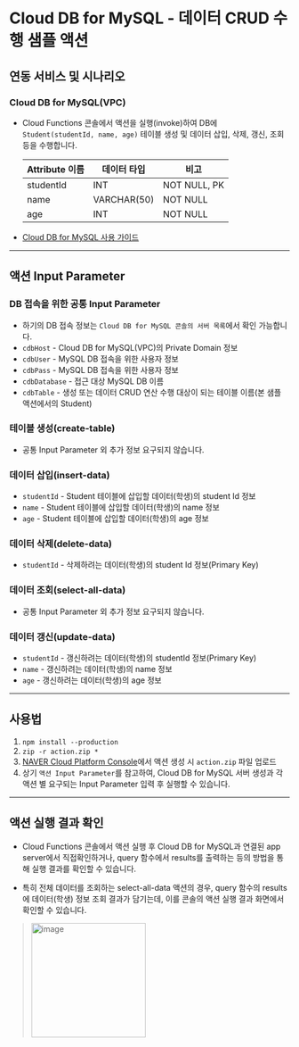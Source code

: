 # Cloud DB for MySQL - 데이터 CRUD 수행 샘플 액션
## 연동 서비스 및 시나리오
### Cloud DB for MySQL(VPC)
+ Cloud Functions 콘솔에서 액션을 실행(invoke)하여 DB에 `Student(studentId, name, age)` 테이블 생성 및 데이터 삽입, 삭제, 갱신, 조회 등을 수행합니다.

    |Attribute 이름|데이터 타입|비고|
    |------|---|---|
    |studentId|INT|NOT NULL, PK|
    |name|VARCHAR(50)|NOT NULL|
    |age|INT|NOT NULL|

+ [Cloud DB for MySQL 사용 가이드](https://guide.ncloud-docs.com/docs/database-database-5-2)

---
## 액션 Input Parameter
### DB 접속을 위한 공통 Input Parameter
+ 하기의 DB 접속 정보는 `Cloud DB for MySQL 콘솔의 서버 목록`에서 확인 가능합니다.
+ `cdbHost` - Cloud DB for MySQL(VPC)의 Private Domain 정보
+ `cdbUser` - MySQL DB 접속을 위한 사용자 정보
+ `cdbPass` - MySQL DB 접속을 위한 사용자 정보
+ `cdbDatabase` - 접근 대상 MySQL DB 이름
+ `cdbTable` - 생성 또는 데이터 CRUD 연산 수행 대상이 되는 테이블 이름(본 샘플 액션에서의 Student)

### 테이블 생성(create-table)
+ 공통 Input Parameter 외 추가 정보 요구되지 않습니다.

### 데이터 삽입(insert-data)
+ `studentId` - Student 테이블에 삽입할 데이터(학생)의 student Id 정보
+ `name` - Student 테이블에 삽입할 데이터(학생)의 name 정보
+ `age` - Student 테이블에 삽입할 데이터(학생)의 age 정보

### 데이터 삭제(delete-data)
+ `studentId` - 삭제하려는 데이터(학생)의 student Id 정보(Primary Key)

### 데이터 조회(select-all-data)
+ 공통 Input Parameter 외 추가 정보 요구되지 않습니다.

### 데이터 갱신(update-data)
+ `studentId` - 갱신하려는 데이터(학생)의 studentId 정보(Primary Key)
+ `name` - 갱신하려는 데이터(학생)의 name 정보
+ `age` - 갱신하려는 데이터(학생)의 age 정보

---
## 사용법
1. `npm install --production`
2. `zip -r action.zip *`
3. [NAVER Cloud Platform Console](console.ncloud.com)에서 액션 생성 시 `action.zip` 파일 업로드
4. 상기 `액션 Input Parameter`를 참고하여, Cloud DB for MySQL 서버 생성과 각 액션 별 요구되는 Input Parameter 입력 후 실행할 수 있습니다.

---
## 액션 실행 결과 확인
+ Cloud Functions 콘솔에서 액션 실행 후 Cloud DB for MySQL과 연결된 app server에서 직접확인하거나, query 함수에서 results를 출력하는 등의 방법을 통해 실행 결과를 확인할 수 있습니다.

+ 특히 전체 데이터를 조회하는 select-all-data 액션의 경우, query 함수의 results에 데이터(학생) 정보 조회 결과가 담기는데, 이를 콘솔의 액션 실행 결과 화면에서 확인할 수 있습니다.
> <img width="205" alt="image" src="https://user-images.githubusercontent.com/104127073/167522899-851c53e9-27e4-428f-b959-3eab5f6e6037.png">